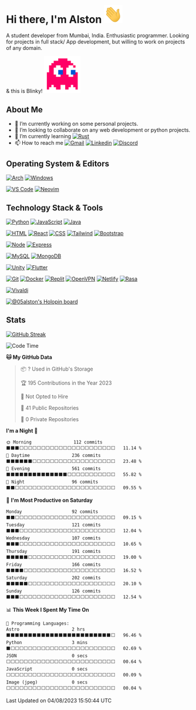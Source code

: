 # Hi there, I'm Alston  [<img src="./wave.gif " width="50"/>]() 

A student developer from Mumbai, India. Enthusiastic programmer. Looking for projects in full stack/ App development, but willing to work on projects of any domain.

& this is Blinky!  [<img src="./blinky.png" width="100" align=center/>](https://pacman.fandom.com/wiki/Blinky)

<!-- [![Hello](https://el-psy-congroo-counter.glitch.me/count.svg)](https://glitch.com/~el-psy-congroo-counter) -->


## About Me

- 🔭 I’m currently working on some personal projects.
- 👯 I’m looking to collaborate on any web development or python projects.
- 🌱 I’m currently learning [![Rust](https://img.shields.io/badge/-Rust-000000?style=for-the-badge&logo=rust)](https://www.rust-lang.org) 
- 📫 How to reach me [![Gmail](https://img.shields.io/badge/-gmail-c14438?style=for-the-badge&logo=Gmail&logoColor=ffffff)](mailto:0508alstonfernandes@gmail.com) [![Linkedin](https://img.shields.io/badge/linked-0A66C2.svg?style=for-the-badge&logo=linkedin&logoColor=ffffff)](https://www.linkedin.com/in/alston-fernandes-b28720220/) [![Discord](https://img.shields.io/badge/discord-5865F2.svg?style=for-the-badge&logo=discord&logoColor=ffffff)](https://discord.gg/cF44en2S)

## Operating System & Editors

[![Arch](https://img.shields.io/badge/Arch-2023.06.01-1793D1?style=for-the-badge&logo=archlinux)]([https://www.archcraft.io/](https://wiki.archlinux.org))
[![Windows](https://img.shields.io/badge/Windows-10-0078D6?style=for-the-badge&logo=windows)](https://www.centos.org/)

[![VS Code](https://img.shields.io/badge/Editor-VSCode-007ACC?style=for-the-badge&logo=visualstudiocode)](https://code.visualstudio.com/)
[![Neovim](https://img.shields.io/badge/Editor-Neovim-57A143?style=for-the-badge&logo=neovim)](https://neovim.io)

## Technology Stack & Tools

[![Python](https://img.shields.io/badge/-Python-3776AB?style=flat-square&logo=python&logoColor=ffffff)](https://www.python.org/)
[![JavaScript](https://img.shields.io/badge/-JavaScript-%23F7DF1C?style=flat-square&logo=javascript&logoColor=000000&labelColor=%23F7DF1C&color=%23FFCE5A)](https://www.javascript.com/)
[![Java](https://img.shields.io/badge/-Java-%23F7DF1C?style=flat-square&logo=java&logoColor=000000&labelColor=%23F7DF1C&color=%23FFCE5A)](https://www.java.com)
<!-- [![Rust](https://img.shields.io/badge/-Rust-000000?style=flat-square&logo=rust)](https://www.rust-lang.org) -->

[![HTML](https://img.shields.io/badge/-HTML-E34F26?style=flat-square&logo=html5&logoColor=ffffff)](https://developer.mozilla.org/en-US/docs/Web/HTML)
[![React](https://img.shields.io/badge/-React-61DAFB?style=flat-square&logo=react&logoColor=000000)](https://reactjs.org/)
[![CSS](https://img.shields.io/badge/-CSS-1572B6?style=flat-square&logo=css3&logoColor=ffffff)](https://developer.mozilla.org/en-US/docs/Web/CSS)
[![Tailwind](https://img.shields.io/badge/-Tailwind%20CSS-06B6D4?style=flat-square&logo=tailwindcss&logoColor=ffffff)](https://tailwindcss.com/)
[![Bootstrap](https://img.shields.io/badge/-Bootstrap-7952B3?style=flat-square&logo=bootstrap&logoColor=ffffff)](https://getbootstrap.com/)

[![Node](https://img.shields.io/badge/-Node-339933?style=flat-square&logo=nodedotjs&logoColor=ffffff)](https://nodejs.org/en/)
[![Express](https://img.shields.io/badge/-Express-000000?style=flat-square&logo=express&logoColor=ffffff)](http://expressjs.com/)
<!-- [![Django](https://img.shields.io/badge/-Django-092E20?style=flat-square&logo=Django&logoColor=ffffff)](https://www.djangoproject.com/) -->

<!-- [![Redis](https://img.shields.io/badge/-Redis-DC382D?style=flat-square&logo=Redis&logoColor=ffffff)](https://redis.io/) -->

[![MySQL](https://img.shields.io/badge/-MySQL-4479A1?style=flat-square&logo=MySQL&logoColor=ffffff)](https://www.mysql.com/)
[![MongoDB](https://img.shields.io/badge/-MongoDB-47A248?style=flat-square&logo=MongoDB&logoColor=ffffff)](https://www.mongodb.com/)

[![Unity](https://img.shields.io/badge/-Unity-FFFFFF?style=flat-square&logo=unity&logoColor=000000)](https://unity.com)
[![Flutter](https://img.shields.io/badge/-Flutter-02569B?style=flat-square&logo=flutter&logoColor=ffffff)](https://flutter.dev)

[![Git](https://img.shields.io/badge/-Git-%23F05032?style=flat-square&logo=git&logoColor=ffffff)](https://git-scm.com/)
[![Docker](https://img.shields.io/badge/-Docker-2496ED?style=flat-square&logo=docker&logoColor=ffffff)](https://www.docker.com/)
[![Replit](https://img.shields.io/badge/-Replit-F26207?style=flat-square&logo=replit&logoColor=ffffff)](https://replit.com/~)
[![OpenVPN](https://img.shields.io/badge/-OpenVPN-EA7E20?style=flat-square&logo=openvpn&logoColor=ffffff)](https://openvpn.net/)
[![Netlify](https://img.shields.io/badge/-Netlify-00C7B7?style=flat-square&logo=netlify&logoColor=ffffff)](https://app.netlify.com/)
[![Rasa](https://img.shields.io/badge/-Rasa-5A16EE?style=flat-square&logo=&logoColor=ffffff)](https://rasa.com)
<!-- [![Rive](https://img.shields.io/badge/-Rive-000000?style=flat-square&logo=&logoColor=ffffff)](https://rive.app) -->
[![Vivaldi](https://img.shields.io/badge/-Vivaldi-EF3939?style=flat-square&logo=vivaldi&logoColor=ffffff)](https://rive.app)

[![@05alston's Holopin board](https://holopin.me/05alston)](https://holopin.io/@05alston)

## Stats

[![GitHub Streak](https://streak-stats.demolab.com?user=05Alston&theme=blueberry_duo&hide_border=true&border_radius=4&date_format=j%20M%5B%20Y%5D)](https://git.io/streak-stats)

<!--START_SECTION:waka-->
![Code Time](http://img.shields.io/badge/Code%20Time-200%20hrs%2057%20mins-blue)

**🐱 My GitHub Data** 

> 📦 ? Used in GitHub's Storage 
 > 
> 🏆 195 Contributions in the Year 2023
 > 
> 🚫 Not Opted to Hire
 > 
> 📜 41 Public Repositories 
 > 
> 🔑 0 Private Repositories 
 > 
**I'm a Night 🦉** 

```text
🌞 Morning                112 commits         ⬛⬛⬛⬜⬜⬜⬜⬜⬜⬜⬜⬜⬜⬜⬜⬜⬜⬜⬜⬜⬜⬜⬜⬜⬜   11.14 % 
🌆 Daytime                236 commits         ⬛⬛⬛⬛⬛⬛⬜⬜⬜⬜⬜⬜⬜⬜⬜⬜⬜⬜⬜⬜⬜⬜⬜⬜⬜   23.48 % 
🌃 Evening                561 commits         ⬛⬛⬛⬛⬛⬛⬛⬛⬛⬛⬛⬛⬛⬛⬜⬜⬜⬜⬜⬜⬜⬜⬜⬜⬜   55.82 % 
🌙 Night                  96 commits          ⬛⬛⬜⬜⬜⬜⬜⬜⬜⬜⬜⬜⬜⬜⬜⬜⬜⬜⬜⬜⬜⬜⬜⬜⬜   09.55 % 
```
📅 **I'm Most Productive on Saturday** 

```text
Monday                   92 commits          ⬛⬛⬜⬜⬜⬜⬜⬜⬜⬜⬜⬜⬜⬜⬜⬜⬜⬜⬜⬜⬜⬜⬜⬜⬜   09.15 % 
Tuesday                  121 commits         ⬛⬛⬛⬜⬜⬜⬜⬜⬜⬜⬜⬜⬜⬜⬜⬜⬜⬜⬜⬜⬜⬜⬜⬜⬜   12.04 % 
Wednesday                107 commits         ⬛⬛⬛⬜⬜⬜⬜⬜⬜⬜⬜⬜⬜⬜⬜⬜⬜⬜⬜⬜⬜⬜⬜⬜⬜   10.65 % 
Thursday                 191 commits         ⬛⬛⬛⬛⬛⬜⬜⬜⬜⬜⬜⬜⬜⬜⬜⬜⬜⬜⬜⬜⬜⬜⬜⬜⬜   19.00 % 
Friday                   166 commits         ⬛⬛⬛⬛⬜⬜⬜⬜⬜⬜⬜⬜⬜⬜⬜⬜⬜⬜⬜⬜⬜⬜⬜⬜⬜   16.52 % 
Saturday                 202 commits         ⬛⬛⬛⬛⬛⬜⬜⬜⬜⬜⬜⬜⬜⬜⬜⬜⬜⬜⬜⬜⬜⬜⬜⬜⬜   20.10 % 
Sunday                   126 commits         ⬛⬛⬛⬜⬜⬜⬜⬜⬜⬜⬜⬜⬜⬜⬜⬜⬜⬜⬜⬜⬜⬜⬜⬜⬜   12.54 % 
```


📊 **This Week I Spent My Time On** 

```text
💬 Programming Languages: 
Astro                    2 hrs               ⬛⬛⬛⬛⬛⬛⬛⬛⬛⬛⬛⬛⬛⬛⬛⬛⬛⬛⬛⬛⬛⬛⬛⬛⬜   96.46 % 
Python                   3 mins              ⬛⬜⬜⬜⬜⬜⬜⬜⬜⬜⬜⬜⬜⬜⬜⬜⬜⬜⬜⬜⬜⬜⬜⬜⬜   02.69 % 
JSON                     0 secs              ⬜⬜⬜⬜⬜⬜⬜⬜⬜⬜⬜⬜⬜⬜⬜⬜⬜⬜⬜⬜⬜⬜⬜⬜⬜   00.64 % 
JavaScript               0 secs              ⬜⬜⬜⬜⬜⬜⬜⬜⬜⬜⬜⬜⬜⬜⬜⬜⬜⬜⬜⬜⬜⬜⬜⬜⬜   00.09 % 
Image (jpeg)             0 secs              ⬜⬜⬜⬜⬜⬜⬜⬜⬜⬜⬜⬜⬜⬜⬜⬜⬜⬜⬜⬜⬜⬜⬜⬜⬜   00.04 % 
```


 Last Updated on 04/08/2023 15:50:44 UTC
<!--END_SECTION:waka-->
